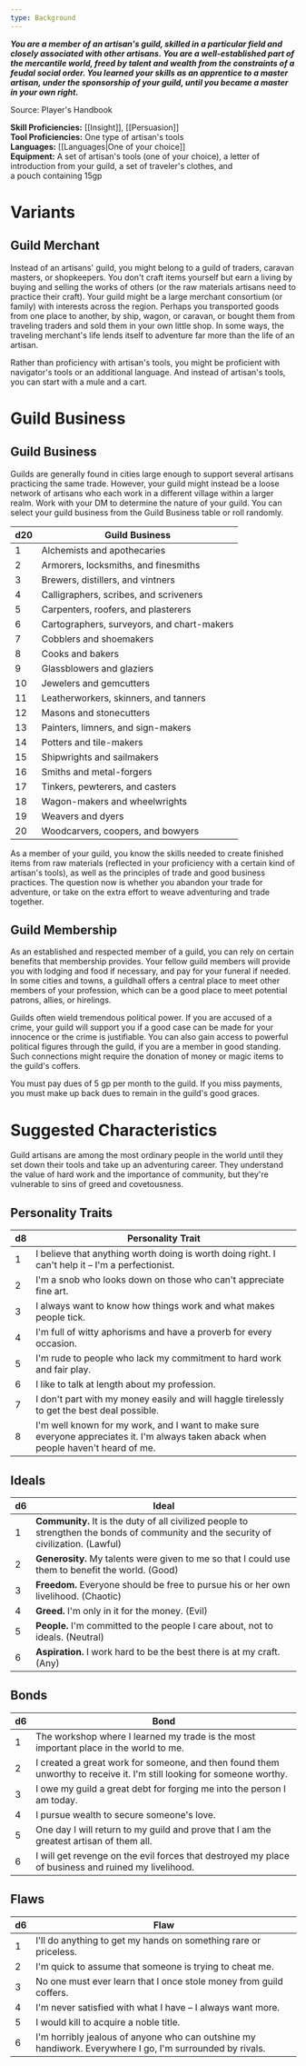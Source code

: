 ```yaml
---
type: Background
---
```

**_You are a member of an artisan's guild, skilled in a particular field and closely associated with other artisans. You are a well-established part of the mercantile world, freed by talent and wealth from the constraints of a feudal social order. You learned your skills as an apprentice to a master artisan, under the sponsorship of your guild, until you became a master in your own right._**

Source: Player's Handbook

**Skill Proficiencies:** [[Insight]], [[Persuasion]]  
**Tool Proficiencies:** One type of artisan's tools  
**Languages:** [[Languages|One of your choice]]  
**Equipment:** A set of artisan's tools (one of your choice), a letter of introduction from your guild, a set of traveler's clothes, and a pouch containing 15gp

# Variants

## Guild Merchant

Instead of an artisans' guild, you might belong to a guild of traders, caravan masters, or shopkeepers. You don't craft items yourself but earn a living by buying and selling the works of others (or the raw materials artisans need to practice their craft). Your guild might be a large merchant consortium (or family) with interests across the region. Perhaps you transported goods from one place to another, by ship, wagon, or caravan, or bought them from traveling traders and sold them in your own little shop. In some ways, the traveling merchant's life lends itself to adventure far more than the life of an artisan.

Rather than proficiency with artisan's tools, you might be proficient with navigator's tools or an additional language. And instead of artisan's tools, you can start with a mule and a cart.

# Guild Business

## Guild Business

Guilds are generally found in cities large enough to support several artisans practicing the same trade. However, your guild might instead be a loose network of artisans who each work in a different village within a larger realm. Work with your DM to determine the nature of your guild. You can select your guild business from the Guild Business table or roll randomly.

|d20|Guild Business|
|---|---|
|1|Alchemists and apothecaries|
|2|Armorers, locksmiths, and finesmiths|
|3|Brewers, distillers, and vintners|
|4|Calligraphers, scribes, and scriveners|
|5|Carpenters, roofers, and plasterers|
|6|Cartographers, surveyors, and chart-makers|
|7|Cobblers and shoemakers|
|8|Cooks and bakers|
|9|Glassblowers and glaziers|
|10|Jewelers and gemcutters|
|11|Leatherworkers, skinners, and tanners|
|12|Masons and stonecutters|
|13|Painters, limners, and sign-makers|
|14|Potters and tile-makers|
|15|Shipwrights and sailmakers|
|16|Smiths and metal-forgers|
|17|Tinkers, pewterers, and casters|
|18|Wagon-makers and wheelwrights|
|19|Weavers and dyers|
|20|Woodcarvers, coopers, and bowyers|

As a member of your guild, you know the skills needed to create finished items from raw materials (reflected in your proficiency with a certain kind of artisan's tools), as well as the principles of trade and good business practices. The question now is whether you abandon your trade for adventure, or take on the extra effort to weave adventuring and trade together.

## Guild Membership

As an established and respected member of a guild, you can rely on certain benefits that membership provides. Your fellow guild members will provide you with lodging and food if necessary, and pay for your funeral if needed. In some cities and towns, a guildhall offers a central place to meet other members of your profession, which can be a good place to meet potential patrons, allies, or hirelings.

Guilds often wield tremendous political power. If you are accused of a crime, your guild will support you if a good case can be made for your innocence or the crime is justifiable. You can also gain access to powerful political figures through the guild, if you are a member in good standing. Such connections might require the donation of money or magic items to the guild's coffers.

You must pay dues of 5 gp per month to the guild. If you miss payments, you must make up back dues to remain in the guild's good graces.

# Suggested Characteristics

Guild artisans are among the most ordinary people in the world until they set down their tools and take up an adventuring career. They understand the value of hard work and the importance of community, but they're vulnerable to sins of greed and covetousness.

## Personality Traits

|d8|Personality Trait|
|---|---|
|1|I believe that anything worth doing is worth doing right. I can't help it – I'm a perfectionist.|
|2|I'm a snob who looks down on those who can't appreciate fine art.|
|3|I always want to know how things work and what makes people tick.|
|4|I'm full of witty aphorisms and have a proverb for every occasion.|
|5|I'm rude to people who lack my commitment to hard work and fair play.|
|6|I like to talk at length about my profession.|
|7|I don't part with my money easily and will haggle tirelessly to get the best deal possible.|
|8|I'm well known for my work, and I want to make sure everyone appreciates it. I'm always taken aback when people haven't heard of me.|

## Ideals

|d6|Ideal|
|---|---|
|1|**Community.** It is the duty of all civilized people to strengthen the bonds of community and the security of civilization. (Lawful)|
|2|**Generosity.** My talents were given to me so that I could use them to benefit the world. (Good)|
|3|**Freedom.** Everyone should be free to pursue his or her own livelihood. (Chaotic)|
|4|**Greed.** I'm only in it for the money. (Evil)|
|5|**People.** I'm committed to the people I care about, not to ideals. (Neutral)|
|6|**Aspiration.** I work hard to be the best there is at my craft. (Any)|

## Bonds

|d6|Bond|
|---|---|
|1|The workshop where I learned my trade is the most important place in the world to me.|
|2|I created a great work for someone, and then found them unworthy to receive it. I'm still looking for someone worthy.|
|3|I owe my guild a great debt for forging me into the person I am today.|
|4|I pursue wealth to secure someone's love.|
|5|One day I will return to my guild and prove that I am the greatest artisan of them all.|
|6|I will get revenge on the evil forces that destroyed my place of business and ruined my livelihood.|

## Flaws

|d6|Flaw|
|---|---|
|1|I'll do anything to get my hands on something rare or priceless.|
|2|I'm quick to assume that someone is trying to cheat me.|
|3|No one must ever learn that I once stole money from guild coffers.|
|4|I'm never satisfied with what I have – I always want more.|
|5|I would kill to acquire a noble title.|
|6|I'm horribly jealous of anyone who can outshine my handiwork. Everywhere I go, I'm surrounded by rivals.|